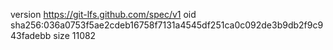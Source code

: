 version https://git-lfs.github.com/spec/v1
oid sha256:036a0753f5ae2cdeb16758f7131a4545df251ca0c092de3b9db2f9c943fadebb
size 11082
